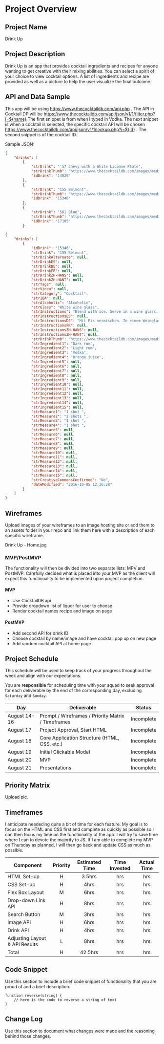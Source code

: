 # Project Overview

## Project Name

Drink Up

## Project Description

Drink Up is an app that provides cocktail ingredients and recipes for anyone wanting to get creative with their mixing abilities. You can select a spirit of your choice to view cocktail options. A list of ingredients and recipe are provided as well as a picture to help the user visualize the final outcome.

## API and Data Sample

This app will be using https://www.thecocktaildb.com/api.php . The API in Cocktail DP will be https://www.thecocktaildb.com/api/json/v1/1/filter.php?i=${name} 
The first snippet is from when I typed in Vodka. The next snippet is when a cocktail is selected, the specific cocktail API will be chosen https://www.thecocktaildb.com/api/json/v1/1/lookup.php?i=${id} . The second snippet is of the cocktail ID. 

Sample JSON:
```json
{
    "drinks": [
        {
            "strDrink": "'57 Chevy with a White License Plate",
            "strDrinkThumb": "https://www.thecocktaildb.com/images/media/drink/qyyvtu1468878544.jpg",
            "idDrink": "14029"
        },
        {
            "strDrink": "155 Belmont",
            "strDrinkThumb": "https://www.thecocktaildb.com/images/media/drink/yqvvqs1475667388.jpg",
            "idDrink": "15346"
        },
        {
            "strDrink": "501 Blue",
            "strDrinkThumb": "https://www.thecocktaildb.com/images/media/drink/ywxwqs1461867097.jpg",
            "idDrink": "17105"
        }

{
    "drinks": [
        {
            "idDrink": "15346",
            "strDrink": "155 Belmont",
            "strDrinkAlternate": null,
            "strDrinkES": null,
            "strDrinkDE": null,
            "strDrinkFR": null,
            "strDrinkZH-HANS": null,
            "strDrinkZH-HANT": null,
            "strTags": null,
            "strVideo": null,
            "strCategory": "Cocktail",
            "strIBA": null,
            "strAlcoholic": "Alcoholic",
            "strGlass": "White wine glass",
            "strInstructions": "Blend with ice. Serve in a wine glass. Garnish with carrot.",
            "strInstructionsES": null,
            "strInstructionsDE": "Mit Eis vermischen. In einem Weinglas servieren. Mit Karotte garnieren.",
            "strInstructionsFR": null,
            "strInstructionsZH-HANS": null,
            "strInstructionsZH-HANT": null,
            "strDrinkThumb": "https://www.thecocktaildb.com/images/media/drink/yqvvqs1475667388.jpg",
            "strIngredient1": "Dark rum",
            "strIngredient2": "Light rum",
            "strIngredient3": "Vodka",
            "strIngredient4": "Orange juice",
            "strIngredient5": null,
            "strIngredient6": null,
            "strIngredient7": null,
            "strIngredient8": null,
            "strIngredient9": null,
            "strIngredient10": null,
            "strIngredient11": null,
            "strIngredient12": null,
            "strIngredient13": null,
            "strIngredient14": null,
            "strIngredient15": null,
            "strMeasure1": "1 shot ",
            "strMeasure2": "2 shots ",
            "strMeasure3": "1 shot ",
            "strMeasure4": "1 shot ",
            "strMeasure5": null,
            "strMeasure6": null,
            "strMeasure7": null,
            "strMeasure8": null,
            "strMeasure9": null,
            "strMeasure10": null,
            "strMeasure11": null,
            "strMeasure12": null,
            "strMeasure13": null,
            "strMeasure14": null,
            "strMeasure15": null,
            "strCreativeCommonsConfirmed": "No",
            "dateModified": "2016-10-05 12:36:28"
        }
    ]
}
```

## Wireframes

Upload images of your wireframes to an image hosting site or add them to an assets folder in your repo and link them here with a description of each specific wireframe.

Drink Up - Home.jpg

### MVP/PostMVP

The functionality will then be divided into two separate lists: MPV and PostMVP.  Carefully decided what is placed into your MVP as the client will expect this functionality to be implemented upon project completion.  

#### MVP 

- Use CocktailDB api 
- Provide dropdown list of liquor for user to choose
- Render cocktail names recipe and image on page 

#### PostMVP  

- Add second API for drink ID
- Choose cocktail by name/image and have cocktail pop up on new page
- Add random cocktail API at home page

## Project Schedule

This schedule will be used to keep track of your progress throughout the week and align with our expectations.  

You are **responsible** for scheduling time with your squad to seek approval for each deliverable by the end of the corresponding day, excluding `Saturday` and `Sunday`.

|  Day | Deliverable | Status
|---|---| ---|
|August 14-16| Prompt / Wireframes / Priority Matrix / Timeframes | Incomplete
|August 17| Project Approval, Start HTML | Incomplete
|August 18| Core Application Structure (HTML, CSS, etc.) | Incomplete
|August 19| Initial Clickable Model  | Incomplete
|August 20| MVP | Incomplete
|August 21| Presentations | Incomplete

## Priority Matrix

Upload pic.

## Timeframes

I anticipate neededing quite a bit of time for each feature. My goal is to focus on the HTML and CSS first and complete as quickly as possible so I can then focus my time on the functionality of the app. I will try to save time where I can to devote the majority to JS. If I am able to complete my MVP on Thursday as planned, I will then go back and update CSS as much as possible.

| Component | Priority | Estimated Time | Time Invested | Actual Time |
| --- | :---: |  :---: | :---: | :---: |
| HTML Set-up | H | 3.5hrs| hrs | hrs |
| CSS Set-up | H | 4hrs | hrs | hrs |
| Flex Box Layout | M | 6hrs | hrs | hrs | 
| Drop-down Link API | H | 8hrs | hrs | hrs |
| Search Button | M | 3hrs | hrs | hrs |
| Image API | H | 6hrs | hrs | hrs |
| Drink API | H | 4hrs | hrs | hrs |
| Adjusting Layout & API Results | L | 8hrs| hrs | hrs |
| Total | H | 42.5hrs| hrs | hrs |

## Code Snippet

Use this section to include a brief code snippet of functionality that you are proud of and a brief description.  

```
function reverse(string) {
	// here is the code to reverse a string of text
}
```

## Change Log
 Use this section to document what changes were made and the reasoning behind those changes. 
